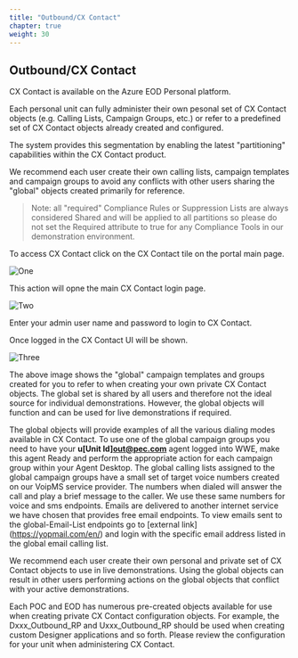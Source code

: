 ```yaml
---
title: "Outbound/CX Contact"
chapter: true
weight: 30
---
```


## Outbound/CX Contact

CX Contact is available on the Azure EOD Personal platform.

Each personal unit can fully administer their own pesonal set of CX Contact objects (e.g. Calling Lists, Campaign Groups, etc.) or refer to a predefined set of CX Contact objects already created and configured.

The system provides this segmentation by enabling the latest "partitioning" capabilities within the CX Contact product.

We recommend each user create their own calling lists, campaign templates and campaign groups to avoid any conflicts with other users sharing the "global" objects created primarily for reference.

> Note: all "required" Compliance Rules or Suppression Lists are always considered Shared and will be applied to all partitions so please do not set the Required attribute to true for any Compliance Tools in our demonstration environment.

To access CX Contact click on the CX Contact tile on the portal main page.

![One](/images/file_1626298517134_portal.png)

This action will opne the main CX Contact login page.

![Two](/images/file_1626298746091_cxcmain.png)

Enter your admin user name and password to login to CX Contact.

Once logged in the CX Contact UI will be shown.

![Three](/images/file_1626712735921_cxcui.png)

The above image shows the "global" campaign templates and groups created for you to refer to when creating your own private CX Contact objects. The global set is shared by all users and therefore not the ideal source for individual demonstrations. However, the global objects will function and can be used for live demonstrations if required.

The global objects will provide examples of all the various dialing modes available in CX Contact. To use one of the global campaign groups you need to have your **u[Unit Id]out@pec.com** agent logged into WWE, make this agent Ready and perform the appropriate action for each campaign group within your Agent Desktop. The global calling lists assigned to the global campaign groups have a small set of target voice numbers created on our VoipMS service provider. The numbers when dialed will answer the call and play a brief message to the caller. We use these same numbers for voice and sms endpoints. Emails are delivered to another internet service we have chosen that provides free email endpoints. To view emails sent to the global-Email-List endpoints go to [external link] (https://yopmail.com/en/) and login with the specific email address listed in the global email calling list. 

We recommend each user create their own personal and private set of CX Contact objects to use in live demonstrations. Using the global objects can result in other users performing actions on the global objects that conflict with your active demonstrations.

Each POC and EOD has numerous pre-created objects available for use when creating private CX Contact configuration objects. For example, the Dxxx_Outbound_RP and Uxxx_Outbound_RP should be used when creating custom Designer applications and so forth. Please review the configuration for your unit when administering CX Contact.

